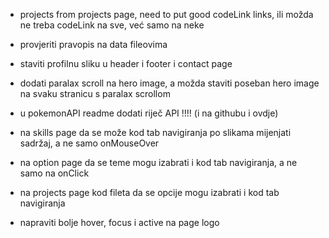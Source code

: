 -   projects from projects page, need to put good codeLink links, ili možda ne treba codeLink na sve, već samo na neke

-   provjeriti pravopis na data fileovima

-   staviti profilnu sliku u header i footer i contact page

-   dodati paralax scroll na hero image, a možda staviti poseban hero image na svaku stranicu s paralax scrollom

-   u pokemonAPI readme dodati riječ API !!!! (i na githubu i ovdje)

-   na skills page da se može kod tab navigiranja po slikama mijenjati sadržaj, a ne samo onMouseOver
-   na option page da se teme mogu izabrati i kod tab navigiranja, a ne samo na onClick
-   na projects page kod fileta da se opcije mogu izabrati i kod tab navigiranja

-   napraviti bolje hover, focus i active na page logo
